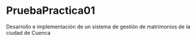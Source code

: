 # PruebaPractica01
Desarrollo e implementación de un sistema de gestión de matrimonios de la ciudad de Cuenca
